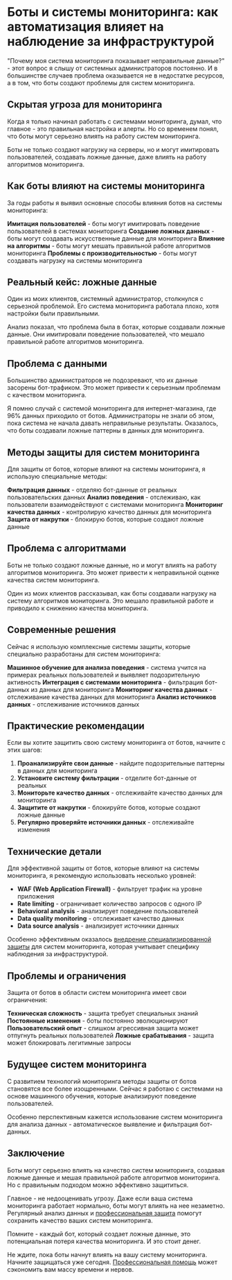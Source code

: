 # Боты и системы мониторинга: как автоматизация влияет на наблюдение за инфраструктурой

"Почему моя система мониторинга показывает неправильные данные?" - этот вопрос я слышу от системных администраторов постоянно. И в большинстве случаев проблема оказывается не в недостатке ресурсов, а в том, что боты создают проблемы для систем мониторинга.

## Скрытая угроза для мониторинга

Когда я только начинал работать с системами мониторинга, думал, что главное - это правильная настройка и алерты. Но со временем понял, что боты могут серьезно влиять на работу систем мониторинга.

Боты не только создают нагрузку на серверы, но и могут имитировать пользователей, создавать ложные данные, даже влиять на работу алгоритмов мониторинга.

## Как боты влияют на системы мониторинга

За годы работы я выявил основные способы влияния ботов на системы мониторинга:

**Имитация пользователей** - боты могут имитировать поведение пользователей в системах мониторинга
**Создание ложных данных** - боты могут создавать искусственные данные для мониторинга
**Влияние на алгоритмы** - боты могут мешать правильной работе алгоритмов мониторинга
**Проблемы с производительностью** - боты могут создавать нагрузку на системы мониторинга

## Реальный кейс: ложные данные

Один из моих клиентов, системный администратор, столкнулся с серьезной проблемой. Его система мониторинга работала плохо, хотя настройки были правильными.

Анализ показал, что проблема была в ботах, которые создавали ложные данные. Они имитировали поведение пользователей, что мешало правильной работе алгоритмов мониторинга.

## Проблема с данными

Большинство администраторов не подозревают, что их данные засорены бот-трафиком. Это может привести к серьезным проблемам с качеством мониторинга.

Я помню случай с системой мониторинга для интернет-магазина, где 96% данных приходило от ботов. Администраторы не знали об этом, пока система не начала давать неправильные результаты. Оказалось, что боты создавали ложные паттерны в данных для мониторинга.

## Методы защиты для систем мониторинга

Для защиты от ботов, которые влияют на системы мониторинга, я использую специальные методы:

**Фильтрация данных** - отделяю бот-данные от реальных пользовательских данных
**Анализ поведения** - отслеживаю, как пользователи взаимодействуют с системами мониторинга
**Мониторинг качества данных** - контролирую качество данных для мониторинга
**Защита от накрутки** - блокирую ботов, которые создают ложные данные

## Проблема с алгоритмами

Боты не только создают ложные данные, но и могут влиять на работу алгоритмов мониторинга. Это может привести к неправильной оценке качества систем мониторинга.

Один из моих клиентов рассказывал, как боты создавали нагрузку на систему алгоритмов мониторинга. Это мешало правильной работе и приводило к снижению качества мониторинга.

## Современные решения

Сейчас я использую комплексные системы защиты, которые специально разработаны для систем мониторинга:

**Машинное обучение для анализа поведения** - система учится на примерах реальных пользователей и выявляет подозрительную активность
**Интеграция с системами мониторинга** - фильтрация бот-данных из данных для мониторинга
**Мониторинг качества данных** - отслеживание качества данных для мониторинга
**Анализ источников данных** - отслеживание источников данных

## Практические рекомендации

Если вы хотите защитить свою систему мониторинга от ботов, начните с этих шагов:

1. **Проанализируйте свои данные** - найдите подозрительные паттерны в данных для мониторинга
2. **Установите систему фильтрации** - отделите бот-данные от реальных
3. **Мониторьте качество данных** - отслеживайте качество данных для мониторинга
4. **Защитите от накрутки** - блокируйте ботов, которые создают ложные данные
5. **Регулярно проверяйте источники данных** - отслеживайте изменения

## Технические детали

Для эффективной защиты от ботов, которые влияют на системы мониторинга, я рекомендую использовать несколько уровней:

- **WAF (Web Application Firewall)** - фильтрует трафик на уровне приложения
- **Rate limiting** - ограничивает количество запросов с одного IP
- **Behavioral analysis** - анализирует поведение пользователей
- **Data quality monitoring** - отслеживает качество данных
- **Data source analysis** - анализирует источники данных

Особенно эффективным оказалось [внедрение специализированной защиты](https://progaem.com/ustanovka-antibота-usluga-po-zashhite-ot-botов-vashih-sajtов-na-различных-cms-системах.html) для систем мониторинга, которая учитывает специфику наблюдения за инфраструктурой.

## Проблемы и ограничения

Защита от ботов в области систем мониторинга имеет свои ограничения:

**Техническая сложность** - защита требует специальных знаний
**Постоянные изменения** - боты постоянно эволюционируют
**Пользовательский опыт** - слишком агрессивная защита может отпугнуть реальных пользователей
**Ложные срабатывания** - защита может блокировать легитимные запросы

## Будущее систем мониторинга

С развитием технологий мониторинга методы защиты от ботов становятся все более изощренными. Сейчас я работаю с системами на основе машинного обучения, которые анализируют поведение пользователей.

Особенно перспективным кажется использование систем мониторинга для анализа данных - автоматическое выявление и фильтрация бот-данных.

## Заключение

Боты могут серьезно влиять на качество систем мониторинга, создавая ложные данные и мешая правильной работе алгоритмов мониторинга. Но с правильным подходом можно эффективно защититься.

Главное - не недооценивать угрозу. Даже если ваша система мониторинга работает нормально, боты могут влиять на нее незаметно. Регулярный анализ данных и [профессиональная защита](https://progaem.com/ustanovka-antibота-usluga-po-zashhite-ot-botов-vashih-sajtов-na-различных-cms-системах.html) помогут сохранить качество ваших систем мониторинга.

Помните - каждый бот, который создает ложные данные, это потенциальная потеря качества мониторинга. И это стоит денег.

Не ждите, пока боты начнут влиять на вашу систему мониторинга. Начните защищаться уже сегодня. [Профессиональная помощь](https://progaem.com/ustanovka-antibота-usluga-po-zashhite-ot-botов-vashih-sajtов-na-различных-cms-системах.html) может сэкономить вам массу времени и нервов.
